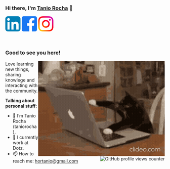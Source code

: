 ### Hi there, I'm <a href="https://taniorocha.com" target="_blank" title="Tanio Rocha">Tanio Rocha</a> 👋

[![taniorocha's LinkedIn Profile](images/linkedin.png)](https://www.linkedin.com/in/tanio-rocha)
[![taniorocha's Facebook Profile](images/facebook.png)](https://www.facebook.com/tnio_a)
[![taniorocha's Instagram Profile](images/instagram.png)](https://www.instagram.com/tnio_a)

</br>

### Good to see you here!

<img align="right" alt="Tanio Rocha" src="images/coding.gif" width="400" />

Love learning new things, sharing knowlege and interacting with the community.

<img align="right" src="https://komarev.com/ghpvc/?username=taniorocha" alt="GitHub profile views counter">

**Talking about personal stuff:**

- 👨 I’m Tanio Rocha (taniorocha).
- 🏢 I currently work at Dotz.
- 📫 How to reach me: hortanio@gmail.com